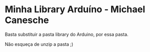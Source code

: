 # Minha Library Arduíno - Michael Canesche

Basta substituir a pasta library do Arduino, por essa pasta.

Não esqueça de unzip a pasta ;)
